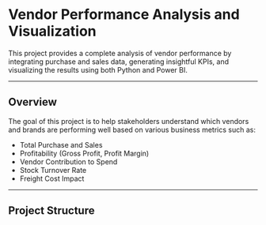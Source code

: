 # Vendor Performance Analysis and Visualization

This project provides a complete analysis of vendor performance by integrating purchase and sales data, generating insightful KPIs, and visualizing the results using both Python and Power BI.

---

## Overview

The goal of this project is to help stakeholders understand which vendors and brands are performing well based on various business metrics such as:

- Total Purchase and Sales
- Profitability (Gross Profit, Profit Margin)
- Vendor Contribution to Spend
- Stock Turnover Rate
- Freight Cost Impact

---

## Project Structure


